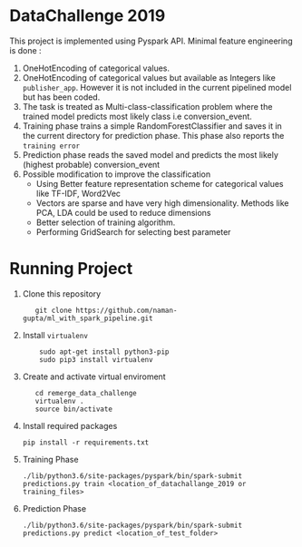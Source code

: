 # DataChallenge 2019

This project is implemented using Pyspark API. Minimal feature engineering is done : 
1. OneHotEncoding of categorical values.
2. OneHotEncoding of categorical values but available as Integers like `publisher_app`. However it is not included in the current pipelined model but has been coded.
3. The task is treated as Multi-class-classification problem where the trained model predicts most likely class i.e conversion_event.
4. Training phase trains a simple RandomForestClassifier and saves it in the current directory for prediction phase. This phase also reports the `training error`
4. Prediction phase reads the saved model and predicts the most likely (highest probable) conversion_event
5. Possible modification to improve the classification
    * Using Better feature representation scheme for categorical values like TF-IDF, Word2Vec
    * Vectors are sparse and have very high dimensionality. Methods like PCA, LDA could be used to reduce dimensions
    * Better selection of training algorithm.
    * Performing GridSearch for selecting best parameter
    
# Running Project
1. Clone this repository
     ```
        git clone https://github.com/naman-gupta/ml_with_spark_pipeline.git 
    ```
2. Install `virtualenv` 
    ```
        sudo apt-get install python3-pip
        sudo pip3 install virtualenv 
    ```
2. Create and activate virtual enviroment
     ```
        cd remerge_data_challenge
        virtualenv .
        source bin/activate
     ```
3. Install required packages
     ```
    pip install -r requirements.txt
     ```
4. Training Phase
    ```
    ./lib/python3.6/site-packages/pyspark/bin/spark-submit predictions.py train <location_of_datachallange_2019 or training_files>
    ```
5. Prediction Phase
    ```
    ./lib/python3.6/site-packages/pyspark/bin/spark-submit predictions.py predict <location_of_test_folder>
    ```


